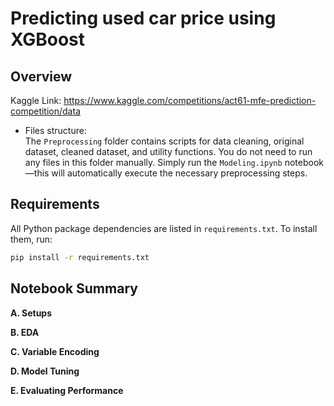 # Predicting used car price using XGBoost

## Overview
Kaggle Link: https://www.kaggle.com/competitions/act61-mfe-prediction-competition/data


- Files structure: <br>
The ``Preprocessing`` folder contains scripts for data cleaning, original dataset, cleaned dataset, and utility functions. You do not need to run any files in this folder manually. Simply run the ``Modeling.ipynb`` notebook—this will automatically execute the necessary preprocessing steps.


## Requirements
All Python package dependencies are listed in `requirements.txt`. To install them, run:

```bash
pip install -r requirements.txt
```

## Notebook Summary

__A. Setups__

__B. EDA__

__C. Variable Encoding__

__D. Model Tuning__

__E. Evaluating Performance__
